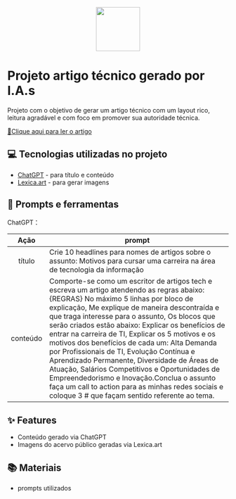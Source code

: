 <p align="center">
    <img width="100" src="banner(1).png">
</p>

# Projeto artigo técnico gerado por I.A.s

Projeto com o objetivo de gerar um artigo técnico com um layout rico, leitura agradável e com foco em promover sua autoridade técnica.

<a href="https://web.dio.me/articles/futuro-promissor-5-razoes-para-apostar-em-uma-carreira-em-tecnologia-da-informacao?back=%2Farticles&open-modal=true&page=1&order=oldest" title="View PDF now"> 📕Clique aqui para ler o artigo</a>

## 💻 Tecnologias utilizadas no projeto

- [ChatGPT](https://chat.openai.com/) - para título e conteúdo
- [Lexica.art](https://lexica.art/) - para gerar imagens

## 📄 Prompts e ferramentas


ChatGPT：

|   Ação   | prompt                                                                                                                                                                                                                                                                         |
| :------: | ------------------------------------------------------------------------------------------------------------------------------------------------------------------------------------------------------------------------------------------------------------------------------ |
|  título  | Crie 10 headlines para nomes de artigos sobre o assunto: Motivos para cursar uma carreira na área de tecnologia da informação                                                                                                                                                                                                    |
| conteúdo | Comporte-se como um escritor de artigos tech e escreva um artigo atendendo as regras abaixo: {REGRAS} No máximo 5 linhas por bloco de explicação, Me explique de maneira descontraída e que traga interesse para o assunto, Os blocos que serão criados estão abaixo: Explicar os benefícios de entrar na carreira de TI, ⁠Explicar os 5 motivos e os motivos dos benefícios de cada um: Alta Demanda por Profissionais de TI, Evolução Contínua e Aprendizado Permanente, Diversidade de Áreas de Atuação, Salários Competitivos e Oportunidades de Empreendedorismo e Inovação.⁠Conclua o assunto ⁠faça um call to action para as minhas redes sociais e coloque 3 # que façam sentido referente ao tema. |

## ✨ Features

- Conteúdo gerado via ChatGPT
- Imagens do acervo público geradas via Lexica.art

## 📚 Materiais

- prompts utilizados
